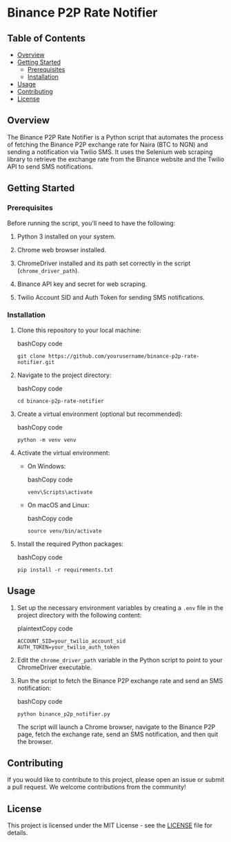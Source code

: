 Binance P2P Rate Notifier
=========================

Table of Contents
-----------------

-   [Overview](https://chat.openai.com/c/2fa3fe9a-ddf5-4086-877d-4f37c782df9c#overview)
-   [Getting Started](https://chat.openai.com/c/2fa3fe9a-ddf5-4086-877d-4f37c782df9c#getting-started)
    -   [Prerequisites](https://chat.openai.com/c/2fa3fe9a-ddf5-4086-877d-4f37c782df9c#prerequisites)
    -   [Installation](https://chat.openai.com/c/2fa3fe9a-ddf5-4086-877d-4f37c782df9c#installation)
-   [Usage](https://chat.openai.com/c/2fa3fe9a-ddf5-4086-877d-4f37c782df9c#usage)
-   [Contributing](https://chat.openai.com/c/2fa3fe9a-ddf5-4086-877d-4f37c782df9c#contributing)
-   [License](https://chat.openai.com/c/2fa3fe9a-ddf5-4086-877d-4f37c782df9c#license)

Overview
--------

The Binance P2P Rate Notifier is a Python script that automates the process of fetching the Binance P2P exchange rate for Naira (BTC to NGN) and sending a notification via Twilio SMS. It uses the Selenium web scraping library to retrieve the exchange rate from the Binance website and the Twilio API to send SMS notifications.

Getting Started
---------------

### Prerequisites

Before running the script, you'll need to have the following:

1.  Python 3 installed on your system.

2.  Chrome web browser installed.

3.  ChromeDriver installed and its path set correctly in the script (`chrome_driver_path`).

4.  Binance API key and secret for web scraping.

5.  Twilio Account SID and Auth Token for sending SMS notifications.

### Installation

1.  Clone this repository to your local machine:

    bashCopy code

    `git clone https://github.com/yourusername/binance-p2p-rate-notifier.git`

2.  Navigate to the project directory:

    bashCopy code

    `cd binance-p2p-rate-notifier`

3.  Create a virtual environment (optional but recommended):

    bashCopy code

    `python -m venv venv`

4.  Activate the virtual environment:

    -   On Windows:

        bashCopy code

        `venv\Scripts\activate`

    -   On macOS and Linux:

        bashCopy code

        `source venv/bin/activate`

5.  Install the required Python packages:

    bashCopy code

    `pip install -r requirements.txt`

Usage
-----

1.  Set up the necessary environment variables by creating a `.env` file in the project directory with the following content:

    plaintextCopy code

    `ACCOUNT_SID=your_twilio_account_sid
    AUTH_TOKEN=your_twilio_auth_token`

2.  Edit the `chrome_driver_path` variable in the Python script to point to your ChromeDriver executable.

3.  Run the script to fetch the Binance P2P exchange rate and send an SMS notification:

    bashCopy code

    `python binance_p2p_notifier.py`

    The script will launch a Chrome browser, navigate to the Binance P2P page, fetch the exchange rate, send an SMS notification, and then quit the browser.

Contributing
------------

If you would like to contribute to this project, please open an issue or submit a pull request. We welcome contributions from the community!

License
-------

This project is licensed under the MIT License - see the [LICENSE](https://chat.openai.com/c/LICENSE) file for details.